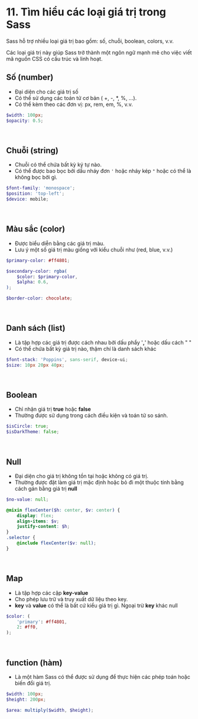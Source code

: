 # 11. Tìm hiểu các loại giá trị trong Sass

Sass hỗ trợ nhiều loại giá trị bao gồm: số, chuỗi, boolean, colors, v.v.

Các loại giá trị này giúp Sass trở thành một ngôn ngữ mạnh mẽ cho việc viết mã nguồn CSS có cấu trúc và linh hoạt.

## Số (number)

-   Đại diện cho các giá trị số
-   Có thể sử dụng các toán tử cơ bản ( +, -, \*, %, ...).
-   Có thể kèm theo các đơn vị: px, rem, em, %, v.v.

```scss
$width: 100px;
$opacity: 0.5;
```

<br />

## Chuỗi (string)

-   Chuỗi có thể chứa bất kỳ ký tự nào.
-   Có thể được bao bọc bởi dấu nháy đơn `'` hoặc nháy kép `"` hoặc có thể là không bọc bởi gì.

```scss
$font-family: 'monospace';
$position: 'top-left';
$device: mobile;
```

<br />

## Màu sắc (color)

-   Được biểu diễn bằng các giá trị màu.
-   Lưu ý một số giá trị màu giống với kiểu chuỗi như (red, blue, v.v.)

```scss
$primary-color: #ff4801;

$secondary-color: rgba(
    $color: $primary-color,
    $alpha: 0.6,
);

$border-color: chocolate;
```

<br />

## Danh sách (list)

-   Là tập hợp các giá trị được cách nhau bởi dấu phẩy '**,**' hoặc dấu cách " "
-   Có thể chứa bất kỳ giá trị nào, thậm chí là danh sách khác

```scss
$font-stack: 'Poppins', sans-serif, device-ui;
$size: 10px 20px 40px;
```

<br />

## Boolean

-   Chỉ nhận giá trị **true** hoặc **false**
-   Thường được sử dụng trong cách điều kiện và toán tử so sánh.

```scss
$isCircle: true;
$isDarkTheme: false;
```

<br />

## Null

-   Đại diện cho giá trị không tồn tại hoặc không có giá trị.
-   Thường được đặt làm giá trị mặc định hoặc bỏ đi một thuộc tính bằng cách gán bằng giá trị **null**

```scss
$no-value: null;

@mixin flexCenter($h: center, $v: center) {
    display: flex;
    align-items: $v;
    justify-content: $h;
}
.selector {
    @include flexCenter($v: null);
}
```

<br />

## Map

-   Là tập hợp các cặp **key-value**
-   Cho phép lưu trữ và truy xuất dữ liệu theo key.
-   **key** và **value** có thể là bất cứ kiểu giá trị gì. Ngoại trừ **key** khác null

```scss
$color: (
    'primary': #ff4801,
    2: #ff0,
);
```

<br />

## function (hàm)

-   Là một hàm Sass có thể được sử dụng để thực hiện các phép toán hoặc biến đổi giá trị.

```scss
$width: 100px;
$height: 200px;

$area: multiply($width, $height);
```

